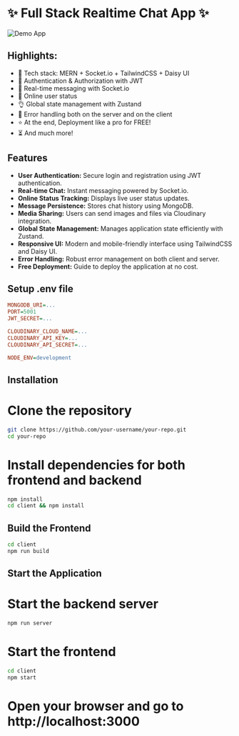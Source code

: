 # ✨ Full Stack Realtime Chat App ✨

![Demo App]()


## Highlights:

- 🌟 Tech stack: MERN + Socket.io + TailwindCSS + Daisy UI
- 🎃 Authentication & Authorization with JWT
- 👾 Real-time messaging with Socket.io
- 🚀 Online user status
- 👌 Global state management with Zustand
- 🐞 Error handling both on the server and on the client
- ⭐ At the end, Deployment like a pro for FREE!
- ⏳ And much more!

## Features

- **User Authentication:** Secure login and registration using JWT authentication.
- **Real-time Chat:** Instant messaging powered by Socket.io.
- **Online Status Tracking:** Displays live user status updates.
- **Message Persistence:** Stores chat history using MongoDB.
- **Media Sharing:** Users can send images and files via Cloudinary integration.
- **Global State Management:** Manages application state efficiently with Zustand.
- **Responsive UI:** Modern and mobile-friendly interface using TailwindCSS and Daisy UI.
- **Error Handling:** Robust error management on both client and server.
- **Free Deployment:** Guide to deploy the application at no cost.

## Setup .env file

```ini
MONGODB_URI=...
PORT=5001
JWT_SECRET=...

CLOUDINARY_CLOUD_NAME=...
CLOUDINARY_API_KEY=...
CLOUDINARY_API_SECRET=...

NODE_ENV=development
```

## Installation

# Clone the repository
```bash
git clone https://github.com/your-username/your-repo.git
cd your-repo
```

# Install dependencies for both frontend and backend
```bash
npm install
cd client && npm install
```



## Build the Frontend


```bash
cd client
npm run build
```


## Start the Application

# Start the backend server
```bash
npm run server
```
# Start the frontend
```bash
cd client
npm start
```
# Open your browser and go to http://localhost:3000
